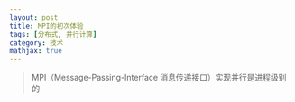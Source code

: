 ```yaml
---
layout: post
title: MPI的初次体验
tags: [分布式, 并行计算]
category: 技术
mathjax: true
---
```

>MPI（Message-Passing-Interface 消息传递接口）实现并行是进程级别的
